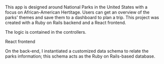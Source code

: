 This app is designed around National Parks in the United States with a focus on African-American Hertitage. Users can get an overview of the parks' themes and save them to a dashboard to plan a trip. This project was created with a Ruby on Rails backend and a React frontend.

The logic is contained in the controllers.

React frontend

On the back-end, I instantiated a customized data schema to relate the parks information; this schema acts as the Ruby on Rails-based database.